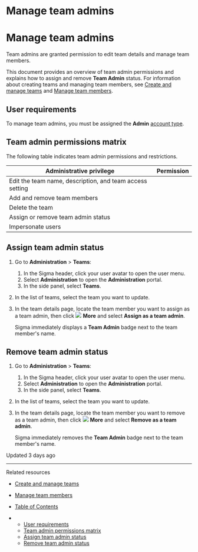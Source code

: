# Manage team admins

# Manage team admins

Team admins are granted permission to edit team details and manage team members.

This document provides an overview of team admin permissions and explains how to assign and remove **Team Admin** status. For information about creating teams and managing team members, see [Create and manage teams](/docs/manage-teams) and [Manage team members](/docs/manage-team-members).

## User requirements

To manage team admins, you must be assigned the **Admin** [account type](/docs/user-account-types).

## Team admin permissions matrix

The following table indicates team admin permissions and restrictions.

| Administrative privilege | Permission |
| --- | --- |
| Edit the team name, description, and team access setting |  |
| Add and remove team members |  |
| Delete the team |  |
| Assign or remove team admin status |  |
| Impersonate users |  |

## Assign team admin status

1. Go to **Administration** > **Teams**:

   1. In the Sigma header, click your user avatar to open the user menu.
   2. Select **Administration** to open the **Administration** portal.
   3. In the side panel, select **Teams**.
2. In the list of teams, select the team you want to update.
3. In the team details page, locate the team member you want to assign as a team admin, then click ![](https://sigma-docs-screenshots.s3.us-west-2.amazonaws.com/Icons/more.svg) **More** and select **Assign as a team admin**.

   Sigma immediately displays a **Team Admin** badge next to the team member's name.

## Remove team admin status

1. Go to **Administration** > **Teams**:

   1. In the Sigma header, click your user avatar to open the user menu.
   2. Select **Administration** to open the **Administration** portal.
   3. In the side panel, select **Teams**.
2. In the list of teams, select the team you want to update.
3. In the team details page, locate the team member you want to remove as a team admin, then click ![](https://sigma-docs-screenshots.s3.us-west-2.amazonaws.com/Icons/more.svg) **More** and select **Remove as a team admin**.

   Sigma immediately removes the **Team Admin** badge next to the team member's name.

Updated 3 days ago

---

Related resources

* [Create and manage teams](/docs/manage-teams)
* [Manage team members](/docs/manage-team-members)

* [Table of Contents](#)
* + [User requirements](#user-requirements)
  + [Team admin permissions matrix](#team-admin-permissions-matrix)
  + [Assign team admin status](#assign-team-admin-status)
  + [Remove team admin status](#remove-team-admin-status)